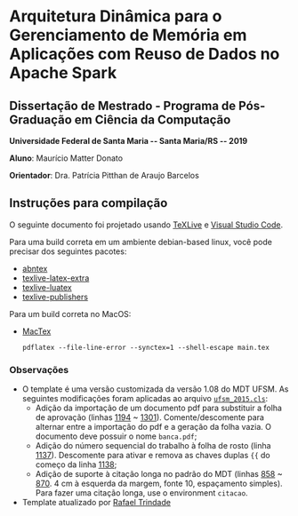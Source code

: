 # Arquitetura Dinâmica para o Gerenciamento de Memória em Aplicações com Reuso de Dados no Apache Spark

## Dissertação de Mestrado - Programa de Pós-Graduação em Ciência da Computação

**Universidade Federal de Santa Maria -- Santa Maria/RS -- 2019**

**Aluno**: Maurício Matter Donato

**Orientador**: Dra. Patrícia Pitthan de Araujo Barcelos


## Instruções para compilação

O seguinte documento foi projetado usando [TeXLive](https://www.tug.org/texlive/) e [Visual Studio Code](https://code.visualstudio.com).

Para uma build correta em um ambiente debian-based linux, você pode precisar dos seguintes pacotes:

* [abntex](https://packages.debian.org/buster/abntex)
* [texlive-latex-extra](https://packages.debian.org/buster/texlive-latex-extra)
* [texlive-luatex](https://packages.debian.org/buster/texlive-luatex)
* [texlive-publishers](https://packages.debian.org/buster/texlive-publishers)

Para um build correta no MacOS:

* [MacTex](https://www.tug.org/mactex/)
      
      pdflatex --file-line-error --synctex=1 --shell-escape main.tex

### Observações

* O template é uma versão customizada da versão 1.08 do MDT UFSM. As seguintes modificações foram aplicadas ao arquivo [`ufsm_2015.cls`](blob/master/ufsm_2015.cls):
  * Adição da importação de um documento pdf para substituir a folha de aprovação (linhas [1194](blob/master/ufsm_2015.cls#L1194) ~ [1301](blob/master/ufsm_2015.cls#L1301)). Comente/descomente para alternar entre a importação do pdf e a geração da folha vazia. O documento deve possuir o nome `banca.pdf`;
  * Adição do número sequencial do trabalho à folha de rosto (linha [1137](blob/master/ufsm_2015.cls#L1137)). Descomente para ativar e remova as chaves duplas `{{` do começo da linha [1138](blob/master/ufsm_2015.cls#L1138);
  * Adição de suporte à citação longa no padrão do MDT (linhas [858](blob/master/ufsm_2015.cls#L858) ~ [870](blob/master/ufsm_2015.cls#L870). 4 cm à esquerda da margem, fonte 10, espaçamento simples). Para fazer uma citação longa, use o environment `citacao`.
* Template atualizado por [Rafael Trindade](https://github.com/648trindade)